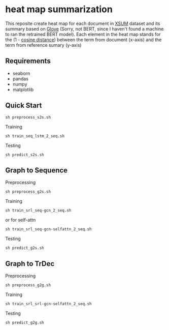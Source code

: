 # heat map summarization

This reposite create heat map for each document in [XSUM](https://github.com/EdinburghNLP/XSum/blob/master/xsum-human-evaluation-data.tar.gz) dataset and its summary based on [Glove](https://github.com/maciejkula/glove-python) (Sorry, not BERT, since I haven't found a machine to ran the retrained BERT model). Each element in the heat map stands for the (1 - [cosine distance](https://docs.scipy.org/doc/scipy-0.14.0/reference/generated/scipy.spatial.distance.cosine.html)) between the term from document (x-axis) and the term from reference sumary (y-axis)

## Requirements <br />
* seaborn
* pandas
* numpy
* matplotlib

## Quick Start <br />


```
sh preprocess_s2s.sh
```
Training

```
sh train_seq_lstm_2_seq.sh
```

Testing
```
sh predict_s2s.sh
```

## Graph to Sequence <br />
Preprocessing
```
sh preprocess_g2s.sh
```
Training

```
sh train_srl_seq-gcn_2_seq.sh
```
or for self-attn

```
sh train_srl_seq-gcn-selfattn_2_seq.sh
```

Testing
```
sh predict_g2s.sh
```

## Graph to TrDec <br />
Preprocessing
```
sh preprocess_g2g.sh
```
Training

```
sh train_srl_srl-gcn-selfattn_2_seq.sh
```

Testing
```
sh predict_g2g.sh
```
